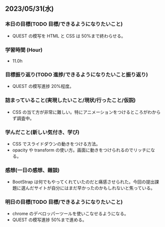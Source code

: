## 2023/05/31(水)

### 本日の目標(TODO 目標/できるようになりたいこと)

- QUEST の模写を HTML と CSS は 50%まで終わらせる。

### 学習時間 (Hour)

- 11.0h

### 目標振り返り(TODO 進捗/できるようになりたいこと振り返り)

- QUEST の模写進捗 20%程度。

### 詰まっていること(実現したいこと/現状/行ったこと/仮説)

- CSS の当て方が非常に難しい。特にアニメーションをつけるところがわからず調査中。

### 学んだこと(新しい気付き、学び)

- CSS でスライドダウンの動きをつける方法。
- opacity や transform の使い方。画面に動きをつけられるのでリッチになる。

### 感想(一日の感想、雜談)

- BootStrap は何でもやってくれていたのだと痛感させられた。今回の提出課題に選んだサイトが自分にはまだ早かったのかもしれないと焦っている。

### 明日の目標(TODO 目標/できるようになりたいこと)

- chrome のデベロッパーツールを使いこなせるようになる。
- QUEST の模写進捗 50%まで進める。
